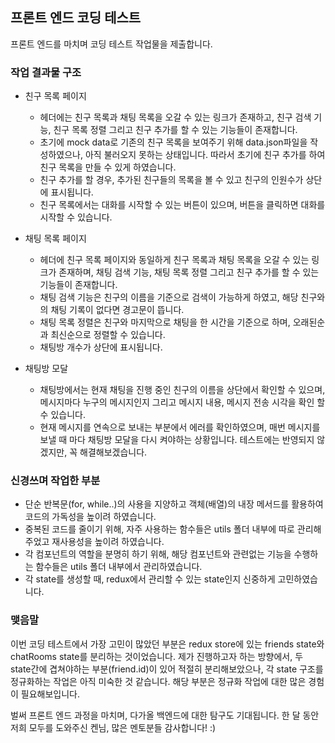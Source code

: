## 프론트 엔드 코딩 테스트 
프론트 엔드를 마치며 코딩 테스트 작업물을 제출합니다. 

### 작업 결과물 구조
- 친구 목록 페이지
  - 헤더에는 친구 목록과 채팅 목록을 오갈 수 있는 링크가 존재하고, 친구 검색 기능, 친구 목록 정렬 그리고 친구 추가를 할 수 있는 기능들이 존재합니다. 
  - 초기에 mock data로 기존의 친구 목록을 보여주기 위해 data.json파일을 작성하였으나, 아직 불러오지 못하는 상태입니다. 따라서 초기에 친구 추가를 하여 친구 목록을 만들 수 있게 하였습니다. 
  - 친구 추가를 할 경우, 추가된 친구들의 목록을 볼 수 있고 친구의 인원수가 상단에 표시됩니다. 
  - 친구 목록에서는 대화를 시작할 수 있는 버튼이 있으며, 버튼을 클릭하면 대화를 시작할 수 있습니다. 

- 채팅 목록 페이지
  - 헤더에 친구 목록 페이지와 동일하게 친구 목록과 채팅 목록을 오갈 수 있는 링크가 존재하며, 채팅 검색 기능, 채팅 목록 정렬 그리고 친구 추가를 할 수 있는 기능들이 존재합니다.
  - 채팅 검색 기능은 친구의 이름을 기준으로 검색이 가능하게 하였고, 해당 친구와의 채팅 기록이 없다면 경고문이 뜹니다. 
  - 채팅 목록 정렬은 친구와 마지막으로 채팅을 한 시간을 기준으로 하며, 오래된순과 최신순으로 정렬할 수 있습니다. 
  - 채팅방 개수가 상단에 표시됩니다.

- 채팅방 모달
  - 채팅방에서는 현재 채팅을 진행 중인 친구의 이름을 상단에서 확인할 수 있으며, 메시지마다 누구의 메시지인지 그리고 메시지 내용, 메시지 전송 시각을 확인 할 수 있습니다. 
  - 현재 메시지를 연속으로 보내는 부분에서 에러를 확인하였으며, 매번 메시지를 보낼 때 마다 채팅방 모달을 다시 켜야하는 상황입니다. 테스트에는 반영되지 않겠지만, 꼭 해결해보겠습니다.

### 신경쓰며 작업한 부분
- 단순 반복문(for, while..)의 사용을 지양하고 객체(배열)의 내장 메서드를 활용하여 코드의 가독성을 높이려 하였습니다. 
- 중복된 코드를 줄이기 위해, 자주 사용하는 함수들은 utils 폴더 내부에 따로 관리해주었고 재사용성을 높이려 하였습니다. 
- 각 컴포넌트의 역할을 분명히 하기 위해, 해당 컴포넌트와 관련없는 기능을 수행하는 함수들은 utils 폴더 내부에서 관리하였습니다.
- 각 state를 생성할 때, redux에서 관리할 수 있는 state인지 신중하게 고민하였습니다. 

### 맺음말
이번 코딩 테스트에서 가장 고민이 많았던 부분은 redux store에 있는 friends state와 chatRooms state를 분리하는 것이었습니다. 제가 진행하고자 하는 방향에서, 두 state간에 겹쳐야하는 부분(friend.id)이 있어 적절히 분리해보았으나, 각 state 구조를 정규화하는 작업은 아직 미숙한 것 같습니다. 해당 부분은 정규화 작업에 대한 많은 경험이 필요해보입니다. 

벌써 프론트 엔드 과정을 마치며, 다가올 백엔드에 대한 탐구도 기대됩니다. 
한 달 동안 저희 모두를 도와주신 켄님, 많은 멘토분들 감사합니다! :)
